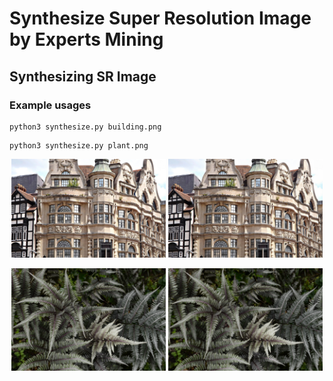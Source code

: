 # Synthesize Super Resolution Image by Experts Mining


## Synthesizing SR Image

### Example usages
~~~
python3 synthesize.py building.png
~~~

~~~
python3 synthesize.py plant.png
~~~
<p align="center">
  <img src="low-res-images/building.png" width="49%" />
  <img src="files-for-readme/building.png" width="49%" />
</p>

<p align="center">
  <img src="low-res-images/plant.png" width="49%" />
  <img src="files-for-readme/plant.png" width="49%" />
</p>
